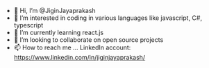 - 👋 Hi, I’m @JiginJayaprakash
- 👀 I’m interested in coding in various languages like javascript, C#, typescript
- 🌱 I’m currently learning react.js
- 💞️ I’m looking to collaborate on open source projects
- 📫 How to reach me ... LinkedIn account: https://www.linkedin.com/in/jiginjayaprakash/


